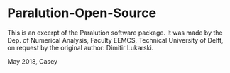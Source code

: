 # Paralution-Open-Source

This is an excerpt of the Paralution software package. It was made by the Dep. of Numerical
Analysis, Faculty EEMCS, Technical University of Delft, on request by the original
author: Dimitir Lukarski.

May 2018, Casey
